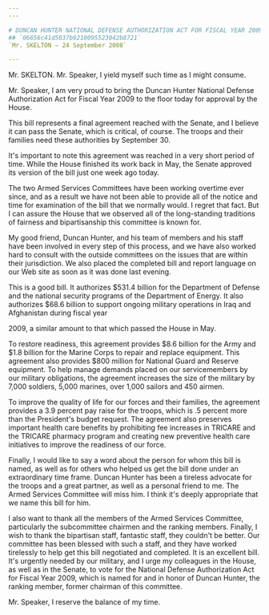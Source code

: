 ```yaml
---
---

# DUNCAN HUNTER NATIONAL DEFENSE AUTHORIZATION ACT FOR FISCAL YEAR 2009
## `06656c41d5037b9210095523042b8721`
`Mr. SKELTON — 24 September 2008`

---
```



Mr. SKELTON. Mr. Speaker, I yield myself such time as I might 
consume.

Mr. Speaker, I am very proud to bring the Duncan Hunter National 
Defense Authorization Act for Fiscal Year 2009 to the floor today for 
approval by the House.

This bill represents a final agreement reached with the Senate, and I 
believe it can pass the Senate, which is critical, of course. The 
troops and their families need these authorities by September 30.

It's important to note this agreement was reached in a very short 
period of time. While the House finished its work back in May, the 
Senate approved its version of the bill just one week ago today.

The two Armed Services Committees have been working overtime ever 
since, and as a result we have not been able to provide all of the 
notice and time for examination of the bill that we normally would. I 
regret that fact. But I can assure the House that we observed all of 
the long-standing traditions of fairness and bipartisanship this 
committee is known for.

My good friend, Duncan Hunter, and his team of members and his staff 
have been involved in every step of this process, and we have also 
worked hard to consult with the outside committees on the issues that 
are within their jurisdiction. We also placed the completed bill and 
report language on our Web site as soon as it was done last evening.

This is a good bill. It authorizes $531.4 billion for the Department 
of Defense and the national security programs of the Department of 
Energy. It also authorizes $68.6 billion to support ongoing military 
operations in Iraq and Afghanistan during fiscal year


2009, a similar amount to that which passed the House in May.

To restore readiness, this agreement provides $8.6 billion for the 
Army and $1.8 billion for the Marine Corps to repair and replace 
equipment. This agreement also provides $800 million for National Guard 
and Reserve equipment. To help manage demands placed on our 
servicemembers by our military obligations, the agreement increases the 
size of the military by 7,000 soldiers, 5,000 marines, over 1,000 
sailors and 450 airmen.

To improve the quality of life for our forces and their families, the 
agreement provides a 3.9 percent pay raise for the troops, which is .5 
percent more than the President's budget request. The agreement also 
preserves important health care benefits by prohibiting fee increases 
in TRICARE and the TRICARE pharmacy program and creating new preventive 
health care initiatives to improve the readiness of our force.

Finally, I would like to say a word about the person for whom this 
bill is named, as well as for others who helped us get the bill done 
under an extraordinary time frame. Duncan Hunter has been a tireless 
advocate for the troops and a great partner, as well as a personal 
friend to me. The Armed Services Committee will miss him. I think it's 
deeply appropriate that we name this bill for him.

I also want to thank all the members of the Armed Services Committee, 
particularly the subcommittee chairmen and the ranking members. 
Finally, I wish to thank the bipartisan staff, fantastic staff, they 
couldn't be better. Our committee has been blessed with such a staff, 
and they have worked tirelessly to help get this bill negotiated and 
completed. It is an excellent bill. It's urgently needed by our 
military, and I urge my colleagues in the House, as well as in the 
Senate, to vote for the National Defense Authorization Act for Fiscal 
Year 2009, which is named for and in honor of Duncan Hunter, the 
ranking member, former chairman of this committee.

Mr. Speaker, I reserve the balance of my time.